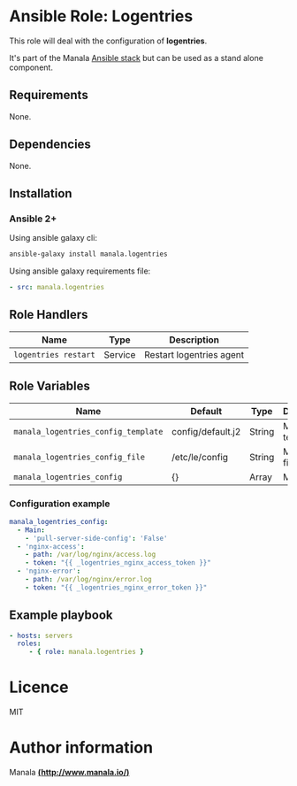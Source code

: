 # Ansible Role: Logentries

This role will deal with the configuration of __logentries__.

It's part of the Manala <a href="http://www.manala.io" target="_blank">Ansible stack</a> but can be used as a stand alone component.

## Requirements

None.

## Dependencies

None.

## Installation

### Ansible 2+

Using ansible galaxy cli:

```bash
ansible-galaxy install manala.logentries
```

Using ansible galaxy requirements file:

```yaml
- src: manala.logentries
```

## Role Handlers

| Name                 | Type    | Description              |
| -------------------- | ------- | ------------------------ |
| `logentries restart` | Service | Restart logentries agent |

## Role Variables

| Name                                | Default                     | Type   | Description          |
| ----------------------------------- | --------------------------- | ------ | -------------------- |
| `manala_logentries_config_template` | config/default.j2           | String | Main config template |
| `manala_logentries_config_file`     | /etc/le/config              | String | Main config file     |
| `manala_logentries_config`          | {}                          | Array  | Main config          |

### Configuration example

```yaml
manala_logentries_config:
  - Main:
    - 'pull-server-side-config': 'False'
  - 'nginx-access':
    - path: /var/log/nginx/access.log
    - token: "{{ _logentries_nginx_access_token }}"
  - 'nginx-error':
    - path: /var/log/nginx/error.log
    - token: "{{ _logentries_nginx_error_token }}"
```

## Example playbook

```yaml
- hosts: servers
  roles:
     - { role: manala.logentries }
```

# Licence

MIT

# Author information

Manala [**(http://www.manala.io/)**](http://www.manala.io)
